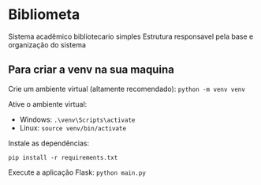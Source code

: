# Bibliometa
Sistema acadêmico bibliotecario simples 
Estrutura responsavel pela base e organização do sistema


## Para criar a venv na sua maquina
Crie um ambiente virtual (altamente recomendado):
```python -m venv venv```

Ative o ambiente virtual:

- Windows: ```.\venv\Scripts\activate```
- Linux: ```source venv/bin/activate```

Instale as dependências:

```pip install -r requirements.txt```

Execute a aplicação Flask:
```python main.py```